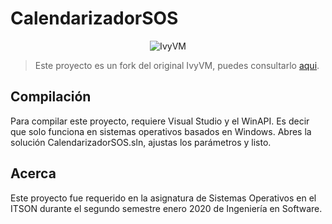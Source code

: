# CalendarizadorSOS

<p align="center">
  <img src="https://user-images.githubusercontent.com/520683/65299119-fe1a0580-db22-11e9-95b2-4753c277a6d6.png" alt="IvyVM"/>
</p>

> Este proyecto es un fork del original IvyVM, puedes consultarlo [aqui](https://github.com/BrayanIribe/IvyVM).

## Compilación

Para compilar este proyecto, requiere Visual Studio y el WinAPI. Es decir que solo funciona en sistemas operativos basados en Windows.
Abres la solución CalendarizadorSOS.sln, ajustas los parámetros y  listo.

## Acerca

Este proyecto fue requerido en la asignatura de Sistemas Operativos en el ITSON durante el segundo semestre enero 2020 de Ingeniería en Software.